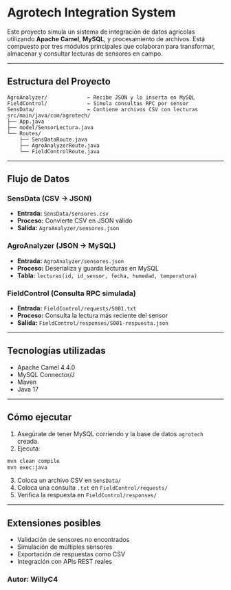 
# Agrotech Integration System

Este proyecto simula un sistema de integración de datos agrícolas utilizando **Apache Camel**, **MySQL**, y procesamiento de archivos. Está compuesto por tres módulos principales que colaboran para transformar, almacenar y consultar lecturas de sensores en campo.

---
## Estructura del Proyecto
```
AgroAnalyzer/             ← Recibe JSON y lo inserta en MySQL
FieldControl/             ← Simula consultas RPC por sensor
SensData/                 ← Contiene archivos CSV con lecturas
src/main/java/com/agrotech/
├── App.java
├── model/SensorLectura.java
└── Routes/
    ├── SensDataRoute.java
    ├── AgroAnalyzerRoute.java
    └── FieldControlRoute.java
```

---

## Flujo de Datos

### SensData (CSV → JSON)

- **Entrada:** `SensData/sensores.csv`
- **Proceso:** Convierte CSV en JSON válido
- **Salida:** `AgroAnalyzer/sensores.json`

### AgroAnalyzer (JSON → MySQL)

- **Entrada:** `AgroAnalyzer/sensores.json`
- **Proceso:** Deserializa y guarda lecturas en MySQL
- **Tabla:** `lecturas(id, id_sensor, fecha, humedad, temperatura)`

### FieldControl (Consulta RPC simulada)

- **Entrada:** `FieldControl/requests/S001.txt`
- **Proceso:** Consulta la lectura más reciente del sensor
- **Salida:** `FieldControl/responses/S001-respuesta.json`

---

## Tecnologías utilizadas

- Apache Camel 4.4.0
- MySQL Connector/J
- Maven
- Java 17

---

## Cómo ejecutar

1. Asegúrate de tener MySQL corriendo y la base de datos `agrotech` creada.
2. Ejecuta:

```bash
mvn clean compile
mvn exec:java
```

3. Coloca un archivo CSV en `SensData/`
4. Coloca una consulta `.txt` en `FieldControl/requests/`
5. Verifica la respuesta en `FieldControl/responses/`

---

## Extensiones posibles

- Validación de sensores no encontrados
- Simulación de múltiples sensores
- Exportación de respuestas como CSV
- Integración con APIs REST reales



### Autor: WillyC4